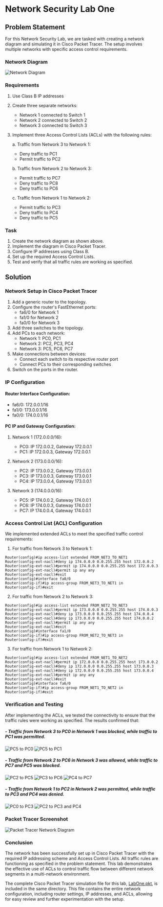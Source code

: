 # Network Security Lab One

## Problem Statement

For this Network Security Lab, we are tasked with creating a network diagram and simulating it in Cisco Packet Tracer. The setup involves multiple networks with specific access control requirements.

### Network Diagram

![Network Diagram](LabOneQuestion.png)

### Requirements

1. Use Class B IP addresses
2. Create three separate networks:
   - Network 1 connected to Switch 1
   - Network 2 connected to Switch 2
   - Network 3 connected to Switch 3
3. Implement three Access Control Lists (ACLs) with the following rules:

   a. Traffic from Network 3 to Network 1:
      - Deny traffic to PC1
      - Permit traffic to PC2

   b. Traffic from Network 2 to Network 3:
      - Permit traffic to PC7
      - Deny traffic to PC8
      - Deny traffic to PC6

   c. Traffic from Network 1 to Network 2:
      - Permit traffic to PC3
      - Deny traffic to PC4
      - Deny traffic to PC5

### Task

1. Create the network diagram as shown above.
2. Implement the diagram in Cisco Packet Tracer.
3. Configure IP addresses using Class B.
4. Set up the required Access Control Lists.
5. Test and verify that all traffic rules are working as specified.

## Solution

### Network Setup in Cisco Packet Tracer

1. Add a generic router to the topology.
2. Configure the router's FastEthernet ports:
   - fa6/0 for Network 1
   - fa1/0 for Network 2
   - fa0/0 for Network 3
3. Add three switches to the topology.
4. Add PCs to each network:
   - Network 1: PC0, PC1
   - Network 2: PC2, PC3, PC4
   - Network 3: PC5, PC6, PC7
5. Make connections between devices:
   - Connect each switch to its respective router port
   - Connect PCs to their corresponding switches
6. Switch on the ports in the router.

### IP Configuration

#### Router Interface Configuration:
- fa6/0: 172.0.0.1/16
- fa1/0: 173.0.0.1/16
- fa0/0: 174.0.0.1/16

#### PC IP and Gateway Configuration:
1. Network 1 (172.0.0.0/16):
   - PC0: IP 172.0.0.2, Gateway 172.0.0.1
   - PC1: IP 172.0.0.3, Gateway 172.0.0.1

2. Network 2 (173.0.0.0/16):
   - PC2: IP 173.0.0.2, Gateway 173.0.0.1
   - PC3: IP 173.0.0.3, Gateway 173.0.0.1
   - PC4: IP 173.0.0.4, Gateway 173.0.0.1

3. Network 3 (174.0.0.0/16):
   - PC5: IP 174.0.0.2, Gateway 174.0.0.1
   - PC6: IP 174.0.0.3, Gateway 174.0.0.1
   - PC7: IP 174.0.0.4, Gateway 174.0.0.1

### Access Control List (ACL) Configuration

We implemented extended ACLs to meet the specified traffic control requirements:

1. For traffic from Network 3 to Network 1:

```
Router(config)#ip access-list extended FROM_NET3_TO_NET1
Router(config-ext-nacl)#deny ip 174.0.0.0 0.0.255.255 host 172.0.0.2
Router(config-ext-nacl)#permit ip 174.0.0.0 0.0.255.255 host 172.0.0.3
Router(config-ext-nacl)#permit ip any any
Router(config-ext-nacl)#exit
Router(config)#interface fa0/0
Router(config-if)#ip access-group FROM_NET3_TO_NET1 in
Router(config-if)#exit
```

2. For traffic from Network 2 to Network 3:

```
Router(config)#ip access-list extended FROM_NET2_TO_NET3
Router(config-ext-nacl)#permit ip 173.0.0.0 0.0.255.255 host 174.0.0.3
Router(config-ext-nacl)#deny ip 173.0.0.0 0.0.255.255 host 174.0.0.4
Router(config-ext-nacl)#deny ip 173.0.0.0 0.0.255.255 host 174.0.0.2
Router(config-ext-nacl)#permit ip any any
Router(config-ext-nacl)#exit
Router(config)#interface fa1/0
Router(config-if)#ip access-group FROM_NET2_TO_NET3 in
Router(config-if)#exit
```

3. For traffic from Network 1 to Network 2:

```
Router(config)#ip access-list extended FROM_NET1_TO_NET2
Router(config-ext-nacl)#permit ip 172.0.0.0 0.0.255.255 host 173.0.0.2
Router(config-ext-nacl)#deny ip 172.0.0.0 0.0.255.255 host 173.0.0.3
Router(config-ext-nacl)#deny ip 172.0.0.0 0.0.255.255 host 173.0.0.4
Router(config-ext-nacl)#permit ip any any
Router(config-ext-nacl)#exit
Router(config)#interface fa6/0
Router(config-if)#ip access-group FROM_NET1_TO_NET2 in
Router(config-if)#exit
```

### Verification and Testing

After implementing the ACLs, we tested the connectivity to ensure that the traffic rules were working as specified. The results confirmed that:

##### - Traffic from Network 3 to PC0 in Network 1 was blocked, while traffic to PC1 was permitted.

![PC5 to PC0](pcFiveTopcZero.png)
![PC5 to PC1](pcSixTopcOne.png)

##### - Traffic from Network 2 to PC6 in Network 3 was allowed, while traffic to PC7 and PC5 was blocked.
![PC2 to PC5](pcTwoTopcFive.png)
![PC3 to PC6](pcThreeTopcSix.png)
![PC4 to PC7](pcFourTopcSeven.png)


##### - Traffic from Network 1 to PC2 in Network 2 was permitted, while traffic to PC3 and PC4 was denied.
![PC0 to PC3](pcZeroTopcThree.png)
![PC2 to PC3 and PC4](pcOnetoThreeandFour.png)


### Packet Tracer Screenshot

![Packet Tracer Network Diagram](PacketTracer.png)

### Conclusion

The network has been successfully set up in Cisco Packet Tracer with the required IP addressing scheme and Access Control Lists. All traffic rules are functioning as specified in the problem statement. This lab demonstrates the effective use of ACLs to control traffic flow between different network segments in a multi-network environment.

The complete Cisco Packet Tracer simulation file for this lab, [LabOne.pkt](./LabOne.pkt), is included in the same directory. This file contains the entire network configuration, including router settings, IP addresses, and ACLs, allowing for easy review and further experimentation with the setup.
